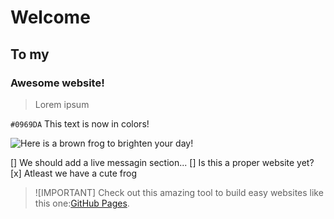 # Welcome

## To my

### Awesome website!




>Lorem ipsum



`#0969DA` This text is now in colors!



![Here is a brown frog to brighten your day!](https://encrypted-tbn0.gstatic.com/images?q=tbn:ANd9GcTc4V1zVZ4JIwHYdXvK3FBD2XiA0ess_vmuWw&s)


[] We should add a live messagin section...
[] Is this a proper website yet?
[x] Atleast we have a cute frog


>![IMPORTANT]
>Check out this amazing tool to build easy websites like this one:[GitHub Pages](https://pages.github.com/).

